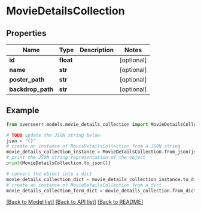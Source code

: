 # MovieDetailsCollection


## Properties

Name | Type | Description | Notes
------------ | ------------- | ------------- | -------------
**id** | **float** |  | [optional] 
**name** | **str** |  | [optional] 
**poster_path** | **str** |  | [optional] 
**backdrop_path** | **str** |  | [optional] 

## Example

```python
from overseerr.models.movie_details_collection import MovieDetailsCollection

# TODO update the JSON string below
json = "{}"
# create an instance of MovieDetailsCollection from a JSON string
movie_details_collection_instance = MovieDetailsCollection.from_json(json)
# print the JSON string representation of the object
print(MovieDetailsCollection.to_json())

# convert the object into a dict
movie_details_collection_dict = movie_details_collection_instance.to_dict()
# create an instance of MovieDetailsCollection from a dict
movie_details_collection_form_dict = movie_details_collection.from_dict(movie_details_collection_dict)
```
[[Back to Model list]](../README.md#documentation-for-models) [[Back to API list]](../README.md#documentation-for-api-endpoints) [[Back to README]](../README.md)


